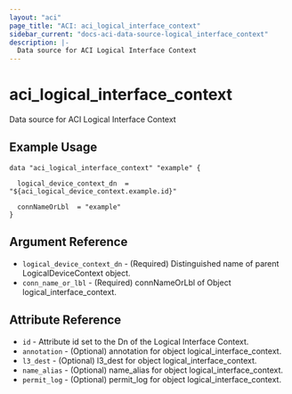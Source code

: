 ```yaml
---
layout: "aci"
page_title: "ACI: aci_logical_interface_context"
sidebar_current: "docs-aci-data-source-logical_interface_context"
description: |-
  Data source for ACI Logical Interface Context
---
```


# aci_logical_interface_context #
Data source for ACI Logical Interface Context

## Example Usage ##

```hcl
data "aci_logical_interface_context" "example" {

  logical_device_context_dn  = "${aci_logical_device_context.example.id}"

  connNameOrLbl  = "example"
}
```
## Argument Reference ##
* `logical_device_context_dn` - (Required) Distinguished name of parent LogicalDeviceContext object.
* `conn_name_or_lbl` - (Required) connNameOrLbl of Object logical_interface_context.



## Attribute Reference

* `id` - Attribute id set to the Dn of the Logical Interface Context.
* `annotation` - (Optional) annotation for object logical_interface_context.
* `l3_dest` - (Optional) l3_dest for object logical_interface_context.
* `name_alias` - (Optional) name_alias for object logical_interface_context.
* `permit_log` - (Optional) permit_log for object logical_interface_context.

